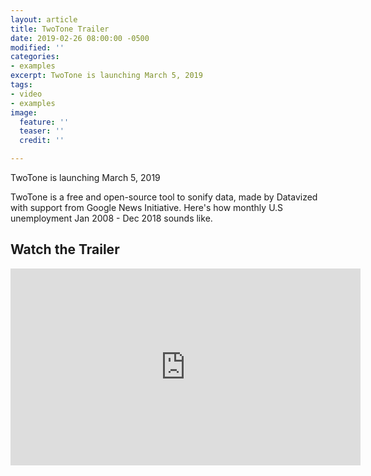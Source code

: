 ```yaml
---
layout: article
title: TwoTone Trailer
date: 2019-02-26 08:00:00 -0500
modified: ''
categories:
- examples
excerpt: TwoTone is launching March 5, 2019
tags:
- video
- examples
image:
  feature: ''
  teaser: ''
  credit: ''

---
```

TwoTone is launching March 5, 2019

TwoTone is a free and open-source tool to sonify data, made by Datavized with support from Google News Initiative. Here's how monthly U.S unemployment Jan 2008 - Dec 2018 sounds like.

## Watch the Trailer

<iframe width="560" height="315" src="https://www.youtube.com/embed/3nNxZHOA81M" frameborder="0" allow="accelerometer; autoplay; encrypted-media; gyroscope; picture-in-picture" allowfullscreen></iframe>